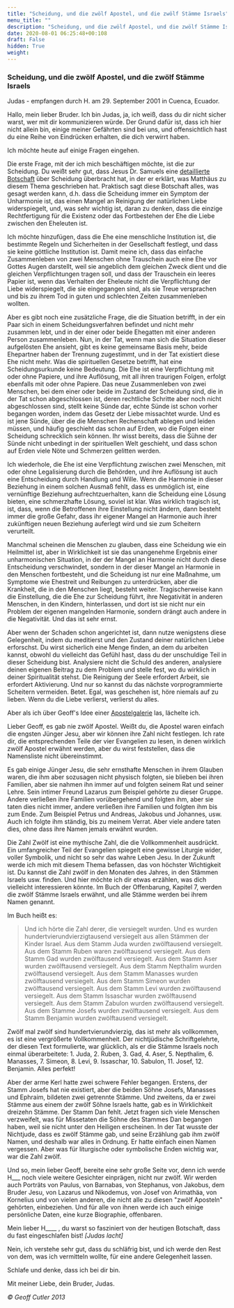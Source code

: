 ```yaml
---
title: "Scheidung, und die zwölf Apostel, und die zwölf Stämme Israels"
menu_title: ""
description: "Scheidung, und die zwölf Apostel, und die zwölf Stämme Israels"
date: 2020-08-01 06:25:48+00:108
draft: False
hidden: True
weight:
---
```

### Scheidung, und die zwölf Apostel, und die zwölf Stämme Israels

Judas - empfangen durch H. am 29. September 2001 in Cuenca, Ecuador.

Hallo, mein lieber Bruder. Ich bin Judas, ja, ich weiß, dass du dir nicht sicher warst, wer mit dir kommunizieren würde. Der Grund dafür ist, dass ich hier nicht allein bin, einige meiner Gefährten sind bei uns, und offensichtlich hast du eine Reihe von Eindrücken erhalten, die dich verwirrt haben.

Ich möchte heute auf einige Fragen eingehen.

Die erste Frage, mit der ich mich beschäftigen möchte, ist die zur Scheidung. Du weißt sehr gut, dass Jesus Dr. Samuels eine [detaillierte Botschaft](/samuels-botschaften/erklaerungen-und-einsichten-in-das-neue-testament/offenbarung-13-ueber-die-scheidung-und-die-erzaehlung-vom-reichen-juengling-03-und-06-januar-1955/) über Scheidung überbracht hat, in der er erklärt, was Matthäus zu diesem Thema geschrieben hat. Praktisch sagt diese Botschaft alles, was gesagt werden kann, d.h. dass die Scheidung immer ein Symptom der Unharmonie ist, das einen Mangel an Reinigung der natürlichen Liebe widerspiegelt, und, was sehr wichtig ist, daran zu denken, dass die einzige Rechtfertigung für die Existenz oder das Fortbestehen der Ehe die Liebe zwischen den Eheleuten ist.

Ich möchte hinzufügen, dass die Ehe eine menschliche Institution ist, die bestimmte Regeln und Sicherheiten in der Gesellschaft festlegt, und dass sie keine göttliche Institution ist. Damit meine ich, dass das einfache Zusammenleben von zwei Menschen ohne Trauschein auch eine Ehe vor Gottes Augen darstellt, weil sie angeblich dem gleichen Zweck dient und die gleichen Verpflichtungen tragen soll, und dass der Trauschein ein leeres Papier ist, wenn das Verhalten der Eheleute nicht die Verpflichtung der Liebe widerspiegelt, die sie eingegangen sind, als sie Treue versprachen und bis zu ihrem Tod in guten und schlechten Zeiten zusammenleben wollten.

Aber es gibt noch eine zusätzliche Frage, die die Situation betrifft, in der ein Paar sich in einem Scheidungsverfahren befindet und nicht mehr zusammen lebt, und in der einer oder beide Ehegatten mit einer anderen Person zusammenleben. Nun, in der Tat, wenn man sich die Situation dieser aufgelösten Ehe ansieht, gibt es keine gemeinsame Basis mehr, beide Ehepartner haben der Trennung zugestimmt, und in der Tat existiert diese Ehe nicht mehr. Was die spirituellen Gesetze betrifft, hat eine Scheidungsurkunde keine Bedeutung. Die Ehe ist eine Verpflichtung mit oder ohne Papiere, und ihre Auflösung, mit all ihren traurigen Folgen, erfolgt ebenfalls mit oder ohne Papiere. Das neue Zusammenleben von zwei Menschen, bei dem einer oder beide im Zustand der Scheidung sind, die in der Tat schon abgeschlossen ist, deren rechtliche Schritte aber noch nicht abgeschlossen sind, stellt keine Sünde dar, echte Sünde ist schon vorher begangen worden, indem das Gesetz der Liebe missachtet wurde. Und es ist jene Sünde, über die die Menschen Rechenschaft ablegen und leiden müssen, und häufig geschieht das schon auf Erden, wo die Folgen einer Scheidung schrecklich sein können. Ihr wisst bereits, dass die Sühne der Sünde nicht unbedingt in der spirituellen Welt geschieht, und dass schon auf Erden viele Nöte und Schmerzen gelitten werden.

Ich wiederhole, die Ehe ist eine Verpflichtung zwischen zwei Menschen, mit oder ohne Legalisierung durch die Behörden, und ihre Auflösung ist auch eine Entscheidung durch Handlung und Wille. Wenn die Harmonie in dieser Beziehung in einem solchen Ausmaß fehlt, dass es unmöglich ist, eine vernünftige Beziehung aufrechtzuerhalten, kann die Scheidung eine Lösung bieten, eine schmerzhafte Lösung, soviel ist klar. Was wirklich tragisch ist, ist, dass, wenn die Betroffenen ihre Einstellung nicht ändern, dann besteht immer die große Gefahr, dass ihr eigener Mangel an Harmonie auch ihrer zukünftigen neuen Beziehung auferlegt wird und sie zum Scheitern verurteilt.

Manchmal scheinen die Menschen zu glauben, dass eine Scheidung wie ein Heilmittel ist, aber in Wirklichkeit ist sie das unangenehme Ergebnis einer unharmonischen Situation, in der der Mangel an Harmonie nicht durch diese Entscheidung verschwindet, sondern in der dieser Mangel an Harmonie in den Menschen fortbesteht, und die Scheidung ist nur eine Maßnahme, um Symptome wie Ehestreit und Reibungen zu unterdrücken, aber die Krankheit, die in den Menschen liegt, besteht weiter. Tragischerweise kann die Einstellung, die die Ehe zur Scheidung führt, ihre Negativität in anderen Menschen, in den Kindern, hinterlassen, und dort ist sie nicht nur ein Problem der eigenen mangelnden Harmonie, sondern drängt auch andere in die Negativität. Und das ist sehr ernst.

Aber wenn der Schaden schon angerichtet ist, dann nutze wenigstens diese Gelegenheit, indem du meditierst und den Zustand deiner natürlichen Liebe erforschst. Du wirst sicherlich eine Menge finden, an dem du arbeiten kannst, obwohl du vielleicht das Gefühl hast, dass du der unschuldige Teil in dieser Scheidung bist. Analysiere nicht die Schuld des anderen, analysiere deinen eigenen Beitrag zu dem Problem und stelle fest, wo du wirklich in deiner Spiritualität stehst. Die Reinigung der Seele erfordert Arbeit, sie erfordert Aktivierung. Und nur so kannst du das nächste vorprogrammierte Scheitern vermeiden. Betet. Egal, was geschehen ist, höre niemals auf zu lieben. Wenn du die Liebe verlierst, verlierst du alles.

Aber als ich über Geoff's Idee einer [Apostelgalerie](/judas-von-kerioth-botschaften/portraets-der-apostel/) las, lächelte ich.

Lieber Geoff, es gab nie zwölf Apostel. Weißt du, die Apostel waren einfach die engsten Jünger Jesu, aber wir können ihre Zahl nicht festlegen. Ich rate dir, die entsprechenden Teile der vier Evangelien zu lesen, in denen wirklich zwölf Apostel erwähnt werden, aber du wirst feststellen, dass die Namensliste nicht übereinstimmt.

Es gab einige Jünger Jesu, die sehr ernsthafte Menschen in ihrem Glauben waren, die ihm aber sozusagen nicht physisch folgten, sie blieben bei ihren Familien, aber sie nahmen ihn immer auf und folgten seinem Rat und seiner Lehre. Sein intimer Freund Lazarus zum Beispiel gehörte zu dieser Gruppe. Andere verließen ihre Familien vorübergehend und folgten ihm, aber sie taten dies nicht immer, andere verließen ihre Familien und folgten ihm bis zum Ende. Zum Beispiel Petrus und Andreas, Jakobus und Johannes, usw. Auch ich folgte ihm ständig, bis zu meinem Verrat. Aber viele andere taten dies, ohne dass ihre Namen jemals erwähnt wurden.

Die Zahl Zwölf ist eine mythische Zahl, die die Vollkommenheit ausdrückt. Ein umfangreicher Teil der Evangelien spiegelt eine gewisse Liturgie wider, voller Symbolik, und nicht so sehr das wahre Leben Jesu. In der Zukunft werde ich mich mit diesem Thema befassen, das von höchster Wichtigkeit ist. Du kannst die Zahl zwölf in den Monaten des Jahres, in den Stämmen Israels usw. finden. Und hier möchte ich dir etwas erzählen, was dich vielleicht interessieren könnte. Im Buch der Offenbarung, Kapitel 7, werden die zwölf Stämme Israels erwähnt, und alle Stämme werden bei ihrem Namen genannt.

Im Buch heißt es:

> Und ich hörte die Zahl derer, die versiegelt wurden. Und es wurden hundertvierundvierzigtausend versiegelt aus allen Stämmen der Kinder Israel. Aus dem Stamm Juda wurden zwölftausend versiegelt. Aus dem Stamm Ruben waren zwölftausend versiegelt. Aus dem Stamm Gad wurden zwölftausend versiegelt. Aus dem Stamm Aser wurden zwölftausend versiegelt. Aus dem Stamm Nepthalim wurden zwölftausend versiegelt. Aus dem Stamm Manasses wurden zwölftausend versiegelt. Aus dem Stamm Simeon wurden zwölftausend versiegelt. Aus dem Stamm Levi wurden zwölftausend versiegelt. Aus dem Stamm Issaschar wurden zwölftausend versiegelt. Aus dem Stamm Zabulon wurden zwölftausend versiegelt. Aus dem Stamme Josefs wurden zwölftausend versiegelt. Aus dem Stamm Benjamin wurden zwölftausend versiegelt.

Zwölf mal zwölf sind hundertvierundvierzig, das ist mehr als vollkommen, es ist eine vergrößerte Vollkommenheit. Der nichtjüdische Schriftgelehrte, der diesen Text formulierte, war glücklich, als er die Stämme Israels noch einmal überarbeitete: 1. Juda, 2. Ruben, 3. Gad, 4. Aser, 5. Nepthalim, 6. Manasses, 7. Simeon, 8. Levi, 9. Issaschar, 10. Sabulon, 11. Josef, 12. Benjamin. Alles perfekt!

Aber der arme Kerl hatte zwei schwere Fehler begangen. Erstens, der Stamm Josefs hat nie existiert, aber die beiden Söhne Josefs, Manasses und Ephraim, bildeten zwei getrennte Stämme. Und zweitens, da er zwei Stämme aus einem der zwölf Söhne Israels hatte, gab es in Wirklichkeit dreizehn Stämme. Der Stamm Dan fehlt. Jetzt fragen sich viele Menschen verzweifelt, was für Missetaten die Söhne des Stammes Dan begangen haben, weil sie nicht unter den Heiligen erscheinen. In der Tat wusste der Nichtjude, dass es zwölf Stämme gab, und seine Erzählung gab ihm zwölf Namen, und deshalb war alles in Ordnung. Er hatte einfach einen Namen vergessen. Aber was für liturgische oder symbolische Enden wichtig war, war die Zahl zwölf.

Und so, mein lieber Geoff, bereite eine sehr große Seite vor, denn ich werde H___ noch viele weitere Gesichter einprägen, nicht nur zwölf. Wir werden auch Porträts von Paulus, von Barnabas, von Stephanus, von Jakobus, dem Bruder Jesu, von Lazarus und Nikodemus, von Josef von Arimathäa, von Kornelius und von vielen anderen, die nicht alle zu diesen "zwölf Aposteln" gehörten, einbeziehen. Und für alle von ihnen werde ich auch einige persönliche Daten, eine kurze Biographie, offenbaren.

Mein lieber H____ , du warst so fasziniert von der heutigen Botschaft, dass du fast eingeschlafen bist! *[Judas lacht]*

Nein, ich verstehe sehr gut, dass du schläfrig bist, und ich werde den Rest von dem, was ich vermitteln wollte, für eine andere Gelegenheit lassen.

Schlafe und denke, dass ich bei dir bin.

Mit meiner Liebe, dein Bruder, Judas.

*© Geoff Cutler 2013*
